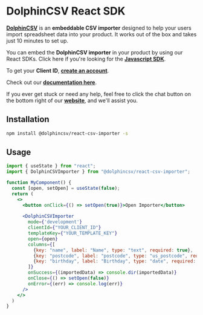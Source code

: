 # DolphinCSV React SDK

**[DolphinCSV](https://dolphincsv.com)** is an **embeddable CSV importer** designed to help your users import spreadsheet data into your product. It works out of the box and takes just 10 minutes to set up.

You can embed the **DolphinCSV importer** in your product by using our React SDKs. Click here if you're looking for the **[Javascript SDK](https://github.com/dolphincsv/csv-importer-js)**.

To get your **Client ID**, **[create an account](https://service.dolphincsv.com/auth)**.

Check out our **[documentation here](https://docs.dolphincsv.com)**.

If you ever get stuck or need any help, feel free to click the chat button on the bottom right of our **[website](https://dolphincsv.com)**, and we'll assist you.

## Installation

```bash
npm install @dolphincsv/react-csv-importer -s
```

## Usage

```jsx
import { useState } from "react";
import { DolphinCSVImporter } from "@dolphincsv/react-csv-importer";

function MyComponent() {
  const [open, setOpen] = useState(false);
  return (
    <>
      <button onClick={() => setOpen(true)}>Open Importer</button>
      
      <DolphinCSVImporter
        mode={'development'}
        clientId={"YOUR_CLIENT_ID"}
        templateKey={"YOUR_TEMPLATE_KEY"}
        open={open}
        columns={[
          {key: "name", label: "Name", type: "text", required: true},
          {key: "postcode", label: "postcode", type: "us_postcode", required: true},
          {key: "birthday", label: "Birthday", type: "date", required: true},
        ]}
        onSuccess={(importedData) => console.dir(importedData)}
        onClose={() => setOpen(false)}
        onError={(err) => console.log(err)}
      />
    </>
  )
}
```


